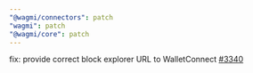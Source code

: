 ```yaml
---
"@wagmi/connectors": patch
"wagmi": patch
"@wagmi/core": patch
---
```


fix: provide correct block explorer URL to WalletConnect [#3340](https://github.com/wevm/wagmi/issues/3340)
